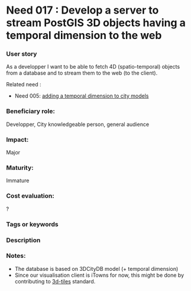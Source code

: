 # Need 017 : Develop a server to stream PostGIS 3D objects having a temporal dimension to the web

### User story

As a developper I want to be able to fetch 4D (spatio-temporal) objects from a database and to stream them to the web (to the client).

Related need :
* Need 005: [adding a temporal dimension to city models](Need005.md)

### Beneficiary role: 
Developper, City knowledgeable person, general audience

### Impact: 
Major

### Maturity:
Immature

### Cost evaluation:
?

### Tags or keywords


### Description


### Notes:

  * The database is based on 3DCityDB model (+ temporal dimension)
  * Since our visualisation client is iTowns for now, this might be done by contributing to [3d-tiles](http://cesiumjs.org/2015/08/10/Introducing-3D-Tiles/) standard.
